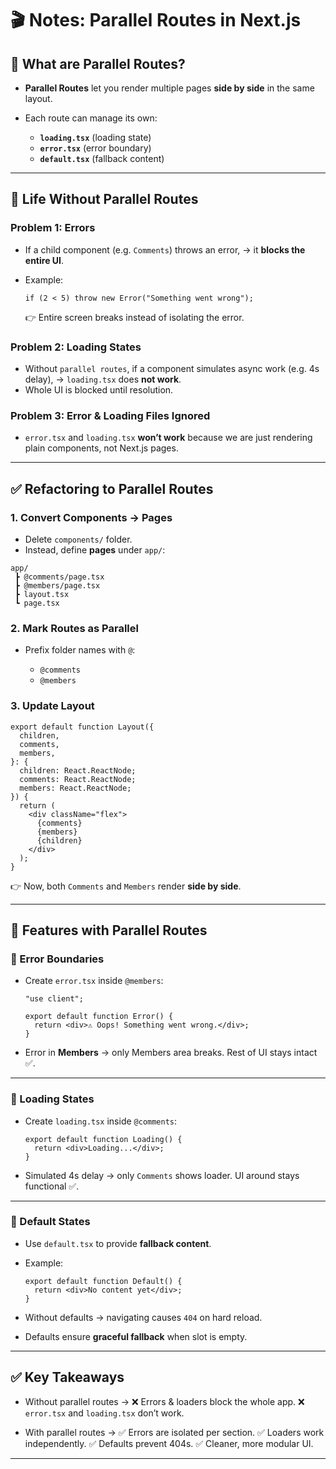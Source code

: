 # 🎬 Notes: Parallel Routes in Next.js

## 📌 What are Parallel Routes?

* **Parallel Routes** let you render multiple pages **side by side** in the same layout.
* Each route can manage its own:

  * **`loading.tsx`** (loading state)
  * **`error.tsx`** (error boundary)
  * **`default.tsx`** (fallback content)

---

## 🚫 Life Without Parallel Routes

### Problem 1: Errors

* If a child component (e.g. `Comments`) throws an error,
  → it **blocks the entire UI**.
* Example:

  ```tsx
  if (2 < 5) throw new Error("Something went wrong");
  ```

  👉 Entire screen breaks instead of isolating the error.

### Problem 2: Loading States

* Without `parallel routes`, if a component simulates async work (e.g. 4s delay),
  → `loading.tsx` does **not work**.
* Whole UI is blocked until resolution.

### Problem 3: Error & Loading Files Ignored

* `error.tsx` and `loading.tsx` **won’t work** because we are just rendering plain components, not Next.js pages.

---

## ✅ Refactoring to Parallel Routes

### 1. Convert Components → Pages

* Delete `components/` folder.
* Instead, define **pages** under `app/`:

```
app/
 ┣ @comments/page.tsx
 ┣ @members/page.tsx
 ┣ layout.tsx
 ┗ page.tsx
```

### 2. Mark Routes as Parallel

* Prefix folder names with `@`:

  * `@comments`
  * `@members`

### 3. Update Layout

```tsx
export default function Layout({
  children,
  comments,
  members,
}: {
  children: React.ReactNode;
  comments: React.ReactNode;
  members: React.ReactNode;
}) {
  return (
    <div className="flex">
      {comments}
      {members}
      {children}
    </div>
  );
}
```

👉 Now, both `Comments` and `Members` render **side by side**.

---

## 🧪 Features with Parallel Routes

### 🔹 Error Boundaries

* Create `error.tsx` inside `@members`:

  ```tsx
  "use client";

  export default function Error() {
    return <div>⚠️ Oops! Something went wrong.</div>;
  }
  ```
* Error in **Members** → only Members area breaks.
  Rest of UI stays intact ✅.

---

### 🔹 Loading States

* Create `loading.tsx` inside `@comments`:

  ```tsx
  export default function Loading() {
    return <div>Loading...</div>;
  }
  ```
* Simulated 4s delay → only `Comments` shows loader.
  UI around stays functional ✅.

---

### 🔹 Default States

* Use `default.tsx` to provide **fallback content**.
* Example:

  ```tsx
  export default function Default() {
    return <div>No content yet</div>;
  }
  ```
* Without defaults → navigating causes `404` on hard reload.
* Defaults ensure **graceful fallback** when slot is empty.

---

## ✅ Key Takeaways

* Without parallel routes →
  ❌ Errors & loaders block the whole app.
  ❌ `error.tsx` and `loading.tsx` don’t work.

* With parallel routes →
  ✅ Errors are isolated per section.
  ✅ Loaders work independently.
  ✅ Defaults prevent 404s.
  ✅ Cleaner, more modular UI.

---
